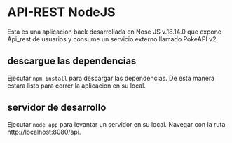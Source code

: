 # API-REST NodeJS

Esta es una aplicacion back desarrollada en Nose JS v.18.14.0 que expone Api_rest de usuarios y consume un servicio externo llamado PokeAPI v2

## descargue las dependencias

Ejecutar `npm install` para descargar las dependencias. De esta manera estara listo para correr la aplicacion en su local.

## servidor de desarrollo

Ejecutar `node app` para levantar un servidor en su local. Navegar con la ruta http://localhost:8080/api.